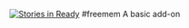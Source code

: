 [![Stories in Ready](https://badge.waffle.io/darkowlzz/freemem.png?label=ready&title=Ready)](https://waffle.io/darkowlzz/freemem)
#freemem
A basic add-on
